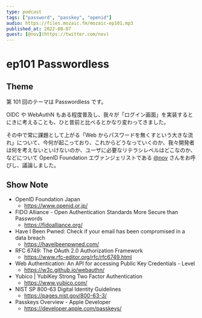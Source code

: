```yaml
---
type: podcast
tags: ["password", "passkey", "openid"]
audio: https://files.mozaic.fm/mozaic-ep101.mp3
published_at: 2022-08-07
guest: [@nov](https://twitter.com/nov)
---
```


# ep101 Passwordless

## Theme

第 101 回のテーマは Passwordless です。

OIDC や WebAuthN もある程度普及し、我々が「ログイン画面」を実装するとにきに考えることも、ひと昔前と比べるとかなり変わってきました。

その中で常に課題として上がる「Web からパスワードを無くすという大きな流れ」について、今何が起こっており、これからどうなっていくのか、我々開発者は何を考えないといけないのか、ユーザに必要なリテラシレベルはどこなのか、などについて OpenID Foundation エヴァンジェリストである [@nov](https://twitter.com/nov) さんをお呼びし、議論しました。


## Show Note

- OpenID Foundation Japan
  - https://www.openid.or.jp/
- FIDO Alliance - Open Authentication Standards More Secure than Passwords
  - https://fidoalliance.org/
- Have I Been Pwned: Check if your email has been compromised in a data breach
  - https://haveibeenpwned.com/
- RFC 6749: The OAuth 2.0 Authorization Framework
  - https://www.rfc-editor.org/rfc/rfc6749.html
- Web Authentication: An API for accessing Public Key Credentials - Level
  - https://w3c.github.io/webauthn/
- Yubico | YubiKey Strong Two Factor Authentication
  - https://www.yubico.com/
- NIST SP 800-63 Digital Identity Guidelines
  - https://pages.nist.gov/800-63-3/
- Passkeys Overview - Apple Developer
  - https://developer.apple.com/passkeys/